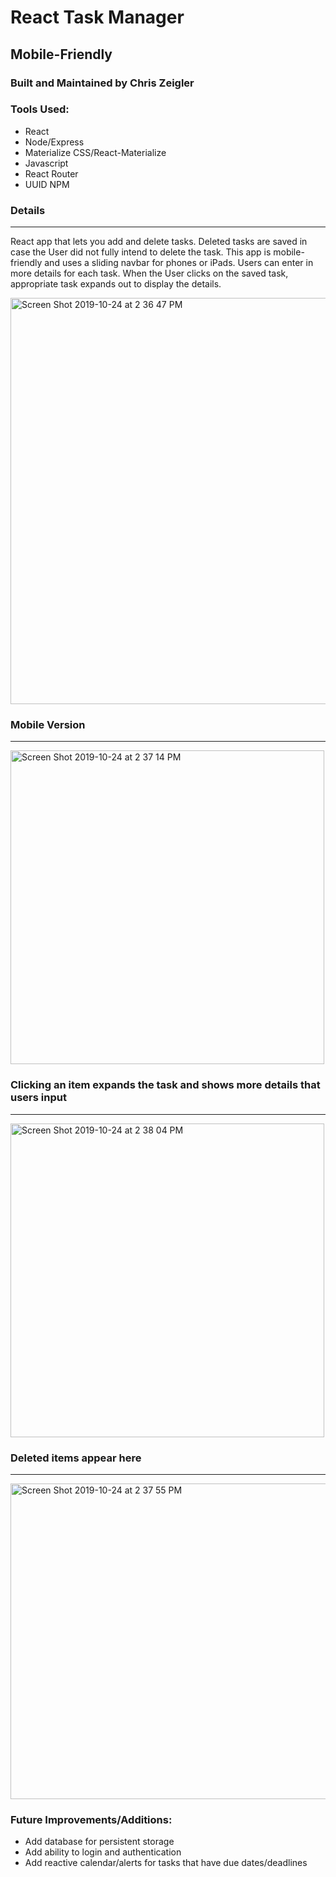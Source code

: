 # React Task Manager
## Mobile-Friendly
### Built and Maintained by Chris Zeigler

### Tools Used:

* React
* Node/Express
* Materialize CSS/React-Materialize
* Javascript
* React Router
* UUID NPM

### Details
***
React app that lets you add and delete tasks. Deleted tasks are saved in case the User did not fully intend to delete the task. This app is mobile-friendly and uses a sliding navbar for phones or iPads. Users can enter in more details for each task. When the User clicks on the saved task, appropriate task expands out to display the details.

<img width="650" alt="Screen Shot 2019-10-24 at 2 36 47 PM" src="https://user-images.githubusercontent.com/50716272/67515120-0a3a3b00-f66c-11e9-9517-d6917239ea9d.png">

### Mobile Version
***
<img width="502" alt="Screen Shot 2019-10-24 at 2 37 14 PM" src="https://user-images.githubusercontent.com/50716272/67515129-0c9c9500-f66c-11e9-980d-df04682b7745.png">

### Clicking an item expands the task and shows more details that users input
***
<img width="502" alt="Screen Shot 2019-10-24 at 2 38 04 PM" src="https://user-images.githubusercontent.com/50716272/67515135-0f978580-f66c-11e9-9ee8-a79cc7ae839c.png">

### Deleted items appear here
***
<img width="505" alt="Screen Shot 2019-10-24 at 2 37 55 PM" src="https://user-images.githubusercontent.com/50716272/67515139-132b0c80-f66c-11e9-9380-8c4aad891c70.png">

### Future Improvements/Additions:

* Add database for persistent storage
* Add ability to login and authentication
* Add reactive calendar/alerts for tasks that have due dates/deadlines
